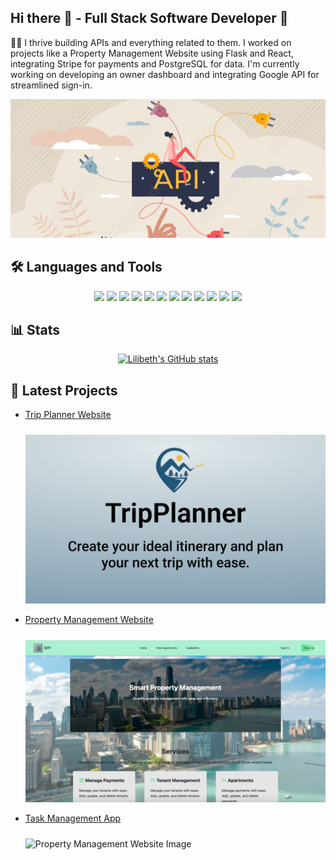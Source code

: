 ## Hi there 👋 - Full Stack Software Developer 🚀

👩‍💻 I thrive building APIs and everything related to them. I worked on projects like a Property Management Website using Flask and React, integrating Stripe for payments and PostgreSQL for data. I'm currently working on developing an owner dashboard and integrating Google API for streamlined sign-in.

<p align="center">
  <img src="Image.png" alt="Profile Image">
</p>



## 🛠️ Languages and Tools
<p align="center">
  <img src="https://img.shields.io/badge/Python-3776AB?style=for-the-badge&logo=python&logoColor=white" />
  <img src="https://img.shields.io/badge/JavaScript-F7DF1E?style=for-the-badge&logo=javascript&logoColor=black" />
  <img src="https://img.shields.io/badge/React-61DAFB?style=for-the-badge&logo=react&logoColor=black" />
  <img src="https://img.shields.io/badge/HTML5-E34F26?style=for-the-badge&logo=html5&logoColor=white" />
  <img src="https://img.shields.io/badge/PostgreSQL-336791?style=for-the-badge&logo=postgresql&logoColor=white" />
  <img src="https://img.shields.io/badge/Flask-000000?style=for-the-badge&logo=flask&logoColor=white" />
  <img src="https://img.shields.io/badge/Django-092E20?style=for-the-badge&logo=django&logoColor=white" />
  <img src="https://img.shields.io/badge/FastAPI-009688?style=for-the-badge&logo=fastapi&logoColor=white" />
  <img src="https://img.shields.io/badge/CSS3-1572B6?style=for-the-badge&logo=css3&logoColor=white" />
  <img src="https://img.shields.io/badge/Git-F05032?style=for-the-badge&logo=git&logoColor=white" />
  <img src="https://img.shields.io/badge/GitHub-181717?style=for-the-badge&logo=github&logoColor=white" />
  <img src="https://img.shields.io/badge/Postman-FF6C37?style=for-the-badge&logo=postman&logoColor=white" />
</p>

## 📊 Stats
<p align="center">
  <a href="https://github.com/lilibethocando/github-readme-stats">
    <img src="https://github-readme-stats.vercel.app/api?username=lilibethocando&show_icons=true&theme=dark" alt="Lilibeth's GitHub stats">
  </a>
</p>

## 🚀 Latest Projects

- [Trip Planner Website](https://colab-app.onrender.com/)

  <img src="https://raw.githubusercontent.com/lilibethocando/CoLab_App/main/1.jpg" alt="Trip Planner Website Image" width="600" style="margin-top: 10px;">

- [Property Management Website](https://property-management-website.onrender.com)
  
  <img src="https://raw.githubusercontent.com/lilibethocando/Property_Management_Website/main/SPP_picture.png" alt="Property Management Website Image" width="600" style="margin-top: 10px;">



  
- [Task Management App](https://flask-tasks-apis.onrender.com)
  
  <img src="https://raw.github.com/lilibethocando/flask_tasks_api/main/task_management.png" alt="Property Management Website Image" width="600" style="margin-top: 10px;">


